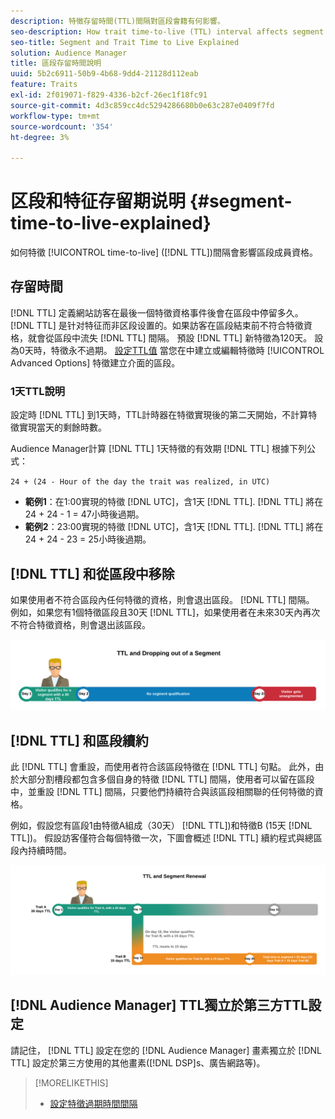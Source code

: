 ```yaml
---
description: 特徵存留時間(TTL)間隔對區段會籍有何影響。
seo-description: How trait time-to-live (TTL) interval affects segment membership.
seo-title: Segment and Trait Time to Live Explained
solution: Audience Manager
title: 區段存留時間說明
uuid: 5b2c6911-50b9-4b68-9dd4-21128d112eab
feature: Traits
exl-id: 2f019071-f829-4336-b2cf-26ec1f18fc91
source-git-commit: 4d3c859cc4dc5294286680b0e63c287e0409f7fd
workflow-type: tm+mt
source-wordcount: '354'
ht-degree: 3%

---
```


# 区段和特征存留期说明 {#segment-time-to-live-explained}

如何特徵 [!UICONTROL time-to-live] ([!DNL TTL])間隔會影響區段成員資格。

<!-- segment-ttl-explained.xml -->

## 存留時間

[!DNL TTL] 定義網站訪客在最後一個特徵資格事件後會在區段中停留多久。 [!DNL TTL] 是针对特征而非区段设置的。如果訪客在區段結束前不符合特徵資格，就會從區段中流失 [!DNL TTL] 間隔。 預設 [!DNL TTL] 新特徵為120天。 設為0天時，特徵永不過期。 [設定TTL值](../../features/traits/create-onboarded-rule-based-traits.md#set-expiration-interval) 當您在中建立或編輯特徵時 [!UICONTROL Advanced Options] 特徵建立介面的區段。

### 1天TTL說明

設定時 [!DNL TTL] 到1天時，TTL計時器在特徵實現後的第二天開始，不計算特徵實現當天的剩餘時數。

Audience Manager計算 [!DNL TTL] 1天特徵的有效期 [!DNL TTL] 根據下列公式：

`24 + (24 - Hour of the day the trait was realized, in UTC)`

* **範例1**：在1:00實現的特徵 [!DNL UTC]，含1天 [!DNL TTL]. [!DNL TTL] 將在24 + 24 - 1 = 47小時後過期。
* **範例2**：23:00實現的特徵 [!DNL UTC]，含1天 [!DNL TTL]. [!DNL TTL] 將在24 + 24 - 23 = 25小時後過期。

## [!DNL TTL] 和從區段中移除

如果使用者不符合區段內任何特徵的資格，則會退出區段。 [!DNL TTL] 間隔。 例如，如果您有1個特徵區段且30天 [!DNL TTL]，如果使用者在未來30天內再次不符合特徵資格，則會退出該區段。

![](assets/ttl-explained.png)

## [!DNL TTL] 和區段續約

此 [!DNL TTL] 會重設，而使用者符合該區段特徵在 [!DNL TTL] 句點。 此外，由於大部分割槽段都包含多個自身的特徵 [!DNL TTL] 間隔，使用者可以留在區段中，並重設 [!DNL TTL] 間隔，只要他們持續符合與該區段相關聯的任何特徵的資格。

例如，假設您有區段1由特徵A組成（30天） [!DNL TTL])和特徵B (15天 [!DNL TTL])。 假設訪客僅符合每個特徵一次，下圖會概述 [!DNL TTL] 續約程式與總區段內持續時間。

![](assets/ttl-renewal.png)

## [!DNL Audience Manager] TTL獨立於第三方TTL設定

請記住， [!DNL TTL] 設定在您的 [!DNL Audience Manager] 畫素獨立於 [!DNL TTL] 設定於第三方使用的其他畫素([!DNL DSP]s、廣告網路等)。

>[!MORELIKETHIS]
>
>* [設定特徵過期時間間隔](../../features/traits/create-onboarded-rule-based-traits.md#set-expiration-interval)

